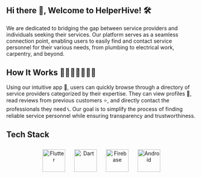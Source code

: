 ## Hi there 👋, Welcome to HelperHive! 🛠️

We are dedicated to bridging the gap between service providers and individuals seeking their services. Our platform serves as a seamless connection point, enabling users to easily find and contact service personnel for their various needs, from plumbing to electrical work, carpentry, and beyond.


## How It Works 👩🏻‍💻📓✍🏻💡

Using our intuitive app 📱, users can quickly browse through a directory of service providers categorized by their expertise. They can view profiles 👤, read reviews from previous customers ⭐, and directly contact the professionals they need 📞. Our goal is to simplify the process of finding reliable service personnel while ensuring transparency and trustworthiness.

## Tech Stack
<div align="center"> 
<a href="https://flutter.dev/" target="_blank"><img style="margin: 10px" src="https://profilinator.rishav.dev/skills-assets/flutterio-icon.svg" alt="Flutter" height="60" /></a> 
<a href="https://dart.dev/" target="_blank"><img style="margin: 10px" src="https://profilinator.rishav.dev/skills-assets/dartlang-icon.svg" alt="Dart" height="60" /></a>  
<a href="https://firebase.google.com/" target="_blank"><img style="margin: 10px" src="https://profilinator.rishav.dev/skills-assets/firebase.png" alt="Firebase" height="60" /></a>
<a href="https://www.android.com/intl/en_in/" target="_blank"><img style="margin: 10px" src="https://profilinator.rishav.dev/skills-assets/android-original-wordmark.svg" alt="Android" height="60" /></a> 
</div>




